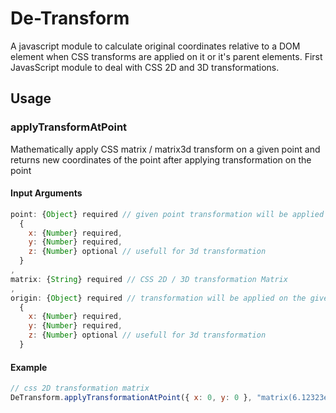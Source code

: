# De-Transform
A javascript module to calculate original coordinates relative to a DOM element when CSS transforms are applied on it or it's parent elements. First JavasScript module to deal with CSS 2D and 3D transformations.

## Usage

### applyTransformAtPoint
Mathematically apply CSS matrix / matrix3d transform on a given point and returns new coordinates of the point after applying transformation on the point

#### Input Arguments
```javascript
point: {Object} required // given point transformation will be applied on it
  {
    x: {Number} required,
    y: {Number} required,
    z: {Number} optional // usefull for 3d transformation
  }
,
matrix: {String} required // CSS 2D / 3D transformation Matrix
,
origin: {Object} required // transformation will be applied on the given point from the origin
  {
    x: {Number} required,
    y: {Number} required,
    z: {Number} optional // usefull for 3d transformation
  }
```


#### Example
```javascript
// css 2D transformation matrix
DeTransform.applyTransformationAtPoint({ x: 0, y: 0 }, "matrix(6.12323e-17, 1, -1, 6.12323e-17, 0, 0)", {});
```
